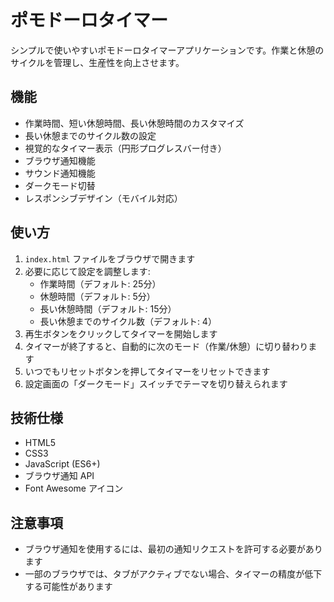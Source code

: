# ポモドーロタイマー

シンプルで使いやすいポモドーロタイマーアプリケーションです。作業と休憩のサイクルを管理し、生産性を向上させます。

## 機能

- 作業時間、短い休憩時間、長い休憩時間のカスタマイズ
- 長い休憩までのサイクル数の設定
- 視覚的なタイマー表示（円形プログレスバー付き）
- ブラウザ通知機能
- サウンド通知機能
- ダークモード切替
- レスポンシブデザイン（モバイル対応）

## 使い方

1. `index.html` ファイルをブラウザで開きます
2. 必要に応じて設定を調整します:
   - 作業時間（デフォルト: 25分）
   - 休憩時間（デフォルト: 5分）
   - 長い休憩時間（デフォルト: 15分）
   - 長い休憩までのサイクル数（デフォルト: 4）
3. 再生ボタンをクリックしてタイマーを開始します
4. タイマーが終了すると、自動的に次のモード（作業/休憩）に切り替わります
5. いつでもリセットボタンを押してタイマーをリセットできます
6. 設定画面の「ダークモード」スイッチでテーマを切り替えられます

## 技術仕様

- HTML5
- CSS3
- JavaScript (ES6+)
- ブラウザ通知 API
- Font Awesome アイコン

## 注意事項

- ブラウザ通知を使用するには、最初の通知リクエストを許可する必要があります
- 一部のブラウザでは、タブがアクティブでない場合、タイマーの精度が低下する可能性があります
